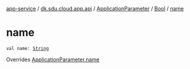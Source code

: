 [app-service](../../../index.md) / [dk.sdu.cloud.app.api](../../index.md) / [ApplicationParameter](../index.md) / [Bool](index.md) / [name](./name.md)

# name

`val name: `[`String`](https://kotlinlang.org/api/latest/jvm/stdlib/kotlin/-string/index.html)

Overrides [ApplicationParameter.name](../name.md)

